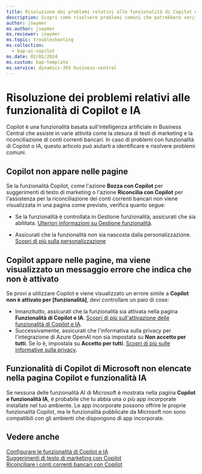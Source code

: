 ```yaml
---
title: Risoluzione dei problemi relativi alle funzionalità di Copilot e IA
description: Scopri come risolvere problemi comuni che potrebbero verificarsi durante l'utilizzo delle funzionalità di Copilot e di IA in Business Central.
author: jswymer
ms.author: jswymer
ms.reviewer: jswymer
ms.topic: troubleshooting
ms.collection:
  - bap-ai-copilot
ms.date: 02/01/2024
ms.custom: bap-template
ms.service: dynamics-365-business-central
---
```

# Risoluzione dei problemi relativi alle funzionalità di Copilot e IA

Copilot è una funzionalità basata sull'intelligenza artificiale in Business Central che assiste in varie attività come la stesura di testi di marketing e la riconciliazione di conti correnti bancari. In caso di problemi con funzionalità di Copilot o IA, questo articolo può aiutarti a identificare e risolvere problemi comuni.

## Copilot non appare nelle pagine

Se la funzionalità Copilot, come l'azione **Bozza con Copilot** per suggerimenti di testo di marketing o l'azione **Riconcilia con Copilot** per l'assistenza per la riconciliazione dei conti correnti bancari non viene visualizzata in una pagina come previsto, verifica quanto segue:

- Se la funzionalità è controllata in Gestione funzionalità, assicurati che sia abilitata. [Ulteriori informazioni su Gestione funzionalità](admin-feature-management.md).

- Assicurati che la funzionalità non sia nascosta dalla personalizzazione. [Scopri di più sulla personalizzazione](ui-personalization-user.md)

## Copilot appare nelle pagine, ma viene visualizzato un messaggio errore che indica che non è attivato

Se provi a utilizzare Copilot e viene visualizzato un errore simile a **Copilot non è attivato per \[funzionalità\]**, devi controllare un paio di cose:

- Innanzitutto, assicurati che la funzionalità sia attivata nella pagina **Funzionalità di Copilot e IA**. [Scopri di più sull'attivazione delle funzionalità di Copilot e IA](enable-ai.md#activate-features). 
- Successivamente, assicurati che l'informativa sulla privacy per l'integrazione di Azure OpenAI non sia impostata su **Non accetto per tutti**. Se lo è, impostala su **Accetto per tutti**. [Scopri di più sulle informative sulla privacy](privacy-notices-status.md).

## Funzionalità di Copilot di Microsoft non elencate nella pagina Copilot e funzionalità IA

Se nessuna delle funzionalità AI di Microsoft è mostrata nella pagina **Copilot e funzionalità IA**, è probabile che tu abbia una o più app incorporate installate nel tuo ambiente. Le app incorporate possono offrire le proprie funzionalità Copilot, ma le funzionalità pubblicate da Microsoft non sono compatibili con gli ambienti che dispongono di app incorporate.

## Vedere anche

[Configurare le funzionalità di Copilot e IA](enable-ai.md)  
[Suggerimenti di testo di marketing con Copilot](ai-overview.md)  
[Riconciliare i conti correnti bancari con Copilot](bank-reconciliation-with-copilot.md)  
